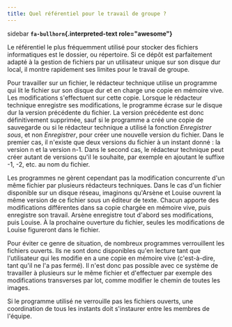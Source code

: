 ```yaml
---
title: Quel référentiel pour le travail de groupe ?
---
```


 sidebar
**`fa-bullhorn`{.interpreted-text role="awesome"}**

Le référentiel le plus fréquemment utilisé pour stocker des fichiers
informatiques est le dossier, ou répertoire. Si ce dépôt est
parfaitement adapté à la gestion de fichiers par un utilisateur unique
sur son disque dur local, il montre rapidement ses limites pour le
travail de groupe.


Pour travailler sur un fichier, le rédacteur technique utilise un
programme qui lit le fichier sur son disque dur et en charge une copie
en mémoire vive. Les modifications s'effectuent sur cette copie.
Lorsque le rédacteur technique enregistre ses modifications, le
programme écrase sur le disque dur la version précédente du fichier. La
version précédente est donc définitivement supprimée, sauf si le
programme a créé une copie de sauvegarde ou si le rédacteur technique a
utilisé la fonction *Enregistrer sous*, et non *Enregistrer*, pour créer
une nouvelle version du fichier. Dans le premier cas, il n'existe que
deux versions du fichier à un instant donné : la version n et la version
n-1. Dans le second cas, le rédacteur technique peut créer autant de
versions qu'il le souhaite, par exemple en ajoutant le suffixe -1, -2,
etc. au nom du fichier.

Les programmes ne gèrent cependant pas la modification concurrente d'un
même fichier par plusieurs rédacteurs techniques. Dans le cas d'un
fichier disponible sur un disque réseau, imaginons qu'Arsène et Louise
ouvrent la même version de ce fichier sous un éditeur de texte. Chacun
apporte des modifications différentes dans sa copie chargée en mémoire
vive, puis enregistre son travail. Arsène enregistre tout d'abord ses
modifications, puis Louise. À la prochaine ouverture du fichier, seules
les modifications de Louise figureront dans le fichier.

Pour éviter ce genre de situation, de nombreux programmes verrouillent
les fichiers ouverts. Ils ne sont donc disponibles qu'en lecture tant
que l'utilisateur qui les modifie en a une copie en mémoire vive
(c'est-à-dire, tant qu'il ne l'a pas fermé). Il n'est donc pas
possible avec ce système de travailler à plusieurs sur le même fichier
et d'effectuer par exemple des modifications transverses par lot, comme
modifier le chemin de toutes les images.

Si le programme utilisé ne verrouille pas les fichiers ouverts, une
coordination de tous les instants doit s'instaurer entre les membres de
l'équipe.
